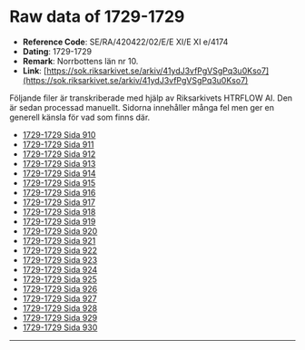 
# Raw data of 1729-1729

- **Reference Code**: SE/RA/420422/02/E/E XI/E XI e/4174
- **Dating**: 1729-1729
- **Remark**: Norrbottens län nr 10.
- **Link**: [https://sok.riksarkivet.se/arkiv/41ydJ3vfPgVSgPq3u0Kso7](https://sok.riksarkivet.se/arkiv/41ydJ3vfPgVSgPq3u0Kso7)

Följande filer är transkriberade med hjälp av Riksarkivets HTRFLOW AI. Den är sedan processad manuellt. Sidorna innehåller många fel men ger en generell känsla för vad som finns där.

- [1729-1729 Sida 910](1729-Sida-910.md)
- [1729-1729 Sida 911](1729-Sida-911.md)
- [1729-1729 Sida 912](1729-Sida-912.md)
- [1729-1729 Sida 913](1729-Sida-913.md)
- [1729-1729 Sida 914](1729-Sida-914.md)
- [1729-1729 Sida 915](1729-Sida-915.md)
- [1729-1729 Sida 916](1729-Sida-916.md)
- [1729-1729 Sida 917](1729-Sida-917.md)
- [1729-1729 Sida 918](1729-Sida-918.md)
- [1729-1729 Sida 919](1729-Sida-919.md)
- [1729-1729 Sida 920](1729-Sida-920.md)
- [1729-1729 Sida 921](1729-Sida-921.md)
- [1729-1729 Sida 922](1729-Sida-922.md)
- [1729-1729 Sida 923](1729-Sida-923.md)
- [1729-1729 Sida 924](1729-Sida-924.md)
- [1729-1729 Sida 925](1729-Sida-925.md)
- [1729-1729 Sida 926](1729-Sida-926.md)
- [1729-1729 Sida 927](1729-Sida-927.md)
- [1729-1729 Sida 928](1729-Sida-928.md)
- [1729-1729 Sida 929](1729-Sida-929.md)
- [1729-1729 Sida 930](1729-Sida-930.md)
---
